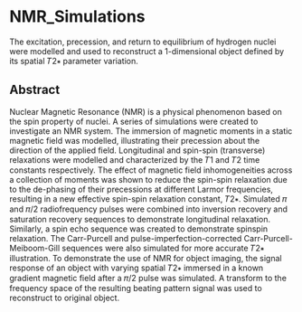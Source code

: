# NMR_Simulations
The excitation, precession, and return to equilibrium of hydrogen nuclei were
modelled and used to reconstruct a 1-dimensional object defined by its spatial 𝑇2∗ parameter
variation.

## Abstract
Nuclear Magnetic Resonance (NMR) is a physical phenomenon based on the spin property of nuclei. A
series of simulations were created to investigate an NMR system. The immersion of magnetic moments in
a static magnetic field was modelled, illustrating their precession about the direction of the applied field.
Longitudinal and spin-spin (transverse) relaxations were modelled and characterized by the 𝑇1 and 𝑇2
time constants respectively. The effect of magnetic field inhomogeneities across a collection of moments
was shown to reduce the spin-spin relaxation due to the de-phasing of their precessions at different
Larmor frequencies, resulting in a new effective spin-spin relaxation constant, 𝑇2∗. Simulated 𝜋 and 𝜋/2
radiofrequency pulses were combined into inversion recovery and saturation recovery sequences to
demonstrate longitudinal relaxation. Similarly, a spin echo sequence was created to demonstrate spinspin
relaxation. The Carr-Purcell and pulse-imperfection-corrected Carr-Purcell-Meiboom-Gill 
sequences were also simulated for more accurate 𝑇2∗ illustration. To demonstrate the use of NMR for
object imaging, the signal response of an object with varying spatial 𝑇2∗ immersed in a known gradient
magnetic field after a 𝜋/2 pulse was simulated. A transform to the frequency space of the resulting
beating pattern signal was used to reconstruct to original object.

